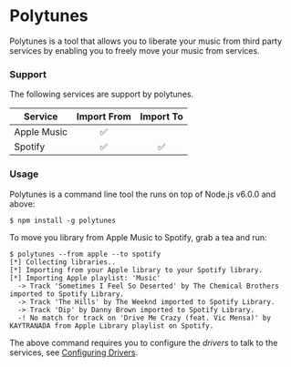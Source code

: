 # Polytunes
Polytunes is a tool that allows you to liberate your music from third party services by enabling you to freely move your music from services.

### Support
The following services are support by polytunes.

| Service |  Import From  |  Import To  |
|---------|:-------------:|:-----------:|
| Apple Music | :white_check_mark: | |
| Spotify | :white_check_mark: | :white_check_mark: |

### Usage
Polytunes is a command line tool the runs on top of Node.js v6.0.0 and above:

    $ npm install -g polytunes

To move you library from Apple Music to Spotify, grab a tea and run:

    $ polytunes --from apple --to spotify
    [*] Collecting libraries..
    [*] Importing from your Apple library to your Spotify library.
    [*] Importing Apple playlist: 'Music'
      -> Track 'Sometimes I Feel So Deserted' by The Chemical Brothers imported to Spotify Library.
      -> Track 'The Hills' by The Weeknd imported to Spotify Library.
      -> Track 'Dip' by Danny Brown imported to Spotify Library.
      -! No match for track on 'Drive Me Crazy (feat. Vic Mensa)' by KAYTRANADA from Apple Library playlist on Spotify.

The above command requires you to configure the *drivers* to talk to the services, see [Configuring Drivers](https://github.com/adriancooney/polytunes/wiki/Drivers).

